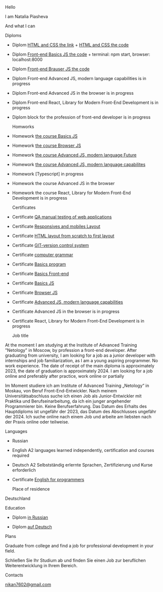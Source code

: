 Hello

I am Natalia Piasheva 

  And what I can
  
  Diploms

+ Diplom [HTML and CSS the link](https://nikan152435.github.io/mq-diplom/)
       +  [HTML and CSS the code](https://github.com/Nikan152435/mq-diplom )
+ Diplom [Front-end  Basics JS the code](https://github.com/Nikan152435/bjs-diplom)
       +  terminal: npm start, browser: localhost:8000     
+ Diplom [Front-end  Brauser JS the code](https://github.com/Nikan152435/bhj-diploma)
  
+ Diplom Front-end Advanced JS, modern language capabilities is in progress 
+ Diplom Front-end Advanced JS in the browser is in progress
+ Diplom Front-end React, Library for Modern Front-End Development is in progress
+ Diplom block for the profession of front-end developer is in progress

  Homworks

+ Homework [the course Basics JS ](https://github.com/Nikan152435/bjs-2-homeworks)
+ Homework [the course Browser JS ](https://github.com/Nikan152435/bhj-homeworks)  
+ Homework [the course Advanced JS, modern language  Future ](https://github.com/Nikan152435/ajs-homeworks)
+ Homework [the course Advanced JS, modern language capabilites](https://github.com/Nikan152435/Task-ajs)
+ Homework [Typescript] in progress
+ Homework the course Advanced JS in the browser
+ Homework the course React, Library for Modern Front-End Development is in progress
  
  Сertificates

+ Сertificate [QA manual testing of web applications](https://github.com/Nikan152435/Portfolio/blob/main/Certificates/3certificate%20QA%20(1).pdf)
+ Certificate [Responsives and mobiles Layout](https://github.com/Nikan152435/Portfolio/blob/main/Certificates/certificate%20Responsives%20und%20mobiles%20Layout.pdf)
+ Сertificate [HTML layout from scratch to first layout](https://github.com/Nikan152435/Portfolio/blob/main/Certificates/certificate%20HTML.pdf)
+ Сertificate [GIT-version control system](https://github.com/Nikan152435/Portfolio/blob/main/Certificates/certificate%20GIT.pdf)
+ Сertificate [computer grammar](https://github.com/Nikan152435/Portfolio/blob/main/Certificates/certificate%20computer%20grammar.png)
+ Сertificate [Basics program](https://github.com/Nikan152435/Portfolio/blob/main/Certificates/certificate%20Basis%20program.pdf)
+ Certificate [Basics Front-end](https://github.com/Nikan152435/Portfolio/blob/main/Certificates/1certificate1%20%20Basis%20Frontend%20.pdf)
+ Сertificate [Basics JS](https://github.com/Nikan152435/Portfolio/blob/main/Certificates/certificate%20Basis%20JS.pdf)
+ Сertificate [Browser JS](https://github.com/Nikan152435/Portfolio/blob/main/Certificates/certificate%20in%20the%20browser.pdf)
+ Сertificate [Advanced JS, modern language capabilities](https://github.com/Nikan152435/Portfolio/blob/main/Certificates/11%20certificate%20edvansed%20modern%20language%20capabilitiesJS.pdf)
+ Сertificate Advanced JS in the browser is in progress
+ Certificate React, Library for Modern Front-End Development is in progress


  Job title

At the moment I am studying at the Institute of Advanced Training "Netology" in Moscow, by profession a front-end developer. After graduating from university, I am looking for a job as a junior developer with internships and job familiarization, as I am a young aspiring programmer. No work experience.
The date of receipt of the main diploma is approximately 2023, the date of graduation is approximately  2024.
I am looking for a job online and preferably after practice, work online or partially

Im Moment studiere ich am Institute of Advanced Training „Netology“ in Moskau, von Beruf Front-End-Entwickler. Nach meinem Universitätsabschluss suche ich einen Job als Junior-Entwickler mit Praktika und Berufseinarbeitung, da ich ein junger angehender Programmierer bin. Keine Berufserfahrung.
Das Datum des Erhalts des Hauptdiploms ist ungefähr der 2023, das Datum des Abschlusses ungefähr der 2024.
Ich suche online nach einem Job und arbeite am liebsten nach der Praxis online oder teilweise.

  Languages

+ Russian
+ English A2 languages learned independently, certification and courses required
+ Deutsch A2 Selbstständig erlernte Sprachen, Zertifizierung und Kurse erforderlich

+ Сertificate [English for programmers](https://github.com/Nikan152435/Portfolio/blob/main/Certificates/10%20certificate%20English%20for%20programmers.pdf)

  Place of residence

Deutschland

  Education

  + Diplom [in Russian](https://github.com/Nikan152435/Portfolio/blob/main/Education/%D0%94%D0%B8%D0%BF%D0%BB%D0%BE%D0%BC%20%D0%BD%D0%B0%20%D1%80%D1%83%D1%81%D1%81%D0%BA%D0%BE%D0%BC1.png)
  
  + Diplom [auf Deutsch](https://github.com/Nikan152435/Portfolio/blob/main/Education/Diplom%20auf%20Deutsch1.pdf) 

  Plans

Graduate from college and find a job for professional development in your field.

Schließen Sie Ihr Studium ab und finden Sie einen Job zur beruflichen Weiterentwicklung in Ihrem Bereich.

  Сontacts

nikan7602@gmail.com
   